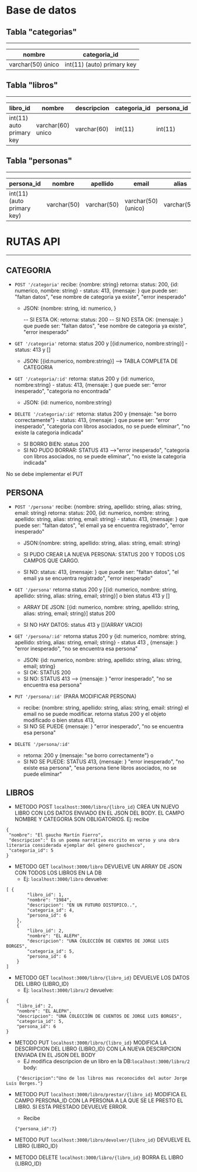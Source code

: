 # Base de datos

## Tabla "categorias"
---------------------

|    nombre        |               categoria_id                |
| ---------------- | ------------------------------------------|
| varchar(50) único| int(11) (auto) primary key     |

## Tabla "libros"
---------------------

|         libro_id             |        nombre              |   descripcion   | categoria_id |persona_id |
| ---------------------------  | -------------------------- | --------------- | ------------ |---------- |
| int(11) auto   primary key   |       varchar(60)   unico  |  varchar(60)    |    int(11)   | int(11)   |

## Tabla "personas"
---------------------

|           persona_id          |         nombre        |     apellido    |       email          |   alias      |
| ----------------------------  | --------------------- | --------------- | ---------------------| ------------ |
| int(11)  (auto primary key)   |       varchar(50)     |    varchar(50)  |  varchar(50) (unico) | varchar(50)  |





# RUTAS API
----------------
## CATEGORIA

* `POST '/categoria'` recibe: {nombre: string} retorna: status: 200, {id: numerico, nombre: string} - status: 413, {mensaje: <descripcion del error>} que puede ser: "faltan datos", "ese nombre de categoria ya existe", "error inesperado"

   - JSON: {nombre: string,
       id: numerico,
	   }
	   
	   -- SI ESTA OK: retorna: status: 200
	   -- SI NO ESTA OK: {mensaje: <descripcion del error>} que puede ser: "faltan datos", "ese nombre de categoria ya existe", "error inesperado"



* `GET '/categoria'` retorna: status 200  y [{id:numerico, nombre:string}]  - status: 413 y []
 
   - JSON: [{id:numerico, nombre:string}] --> TABLA COMPLETA DE CATEGORIA

* `GET '/categoria/:id'` retorna: status 200 y {id: numerico, nombre:string} - status: 413, {mensaje: <descripcion del error>} que puede ser: "error inesperado", "categoria no encontrada"

    - JSON: {id: numerico, nombre:string}

* `DELETE '/categoria/:id'` retorna: status 200 y {mensaje: "se borro correctamente"} - status: 413, {mensaje: <descripcion del error>} que puese ser: "error inesperado", "categoria con libros asociados, no se puede eliminar", "no existe la categoria indicada"

    - SI BORRO BIEN: status 200
    - SI NO PUDO BORRAR: STATUS 413 -->"error inesperado", "categoria con libros asociados, no se puede eliminar", "no existe la categoria indicada"

No se debe implementar el PUT


## PERSONA 

* `POST '/persona'` recibe: {nombre: string, apellido: string, alias: string, email: string} retorna: status: 200, {id: numerico, nombre: string, apellido: string, alias: string, email: string} - status: 413, {mensaje: <descripcion del error>} que puede ser: "faltan datos", "el email ya se encuentra registrado", "error inesperado"

    - JSON:{nombre: string, apellido: string, alias: string, email: string}

    - SI PUDO CREAR LA NUEVA PERSONA: STATUS 200 Y TODOS LOS CAMPOS QUE CARGO.

    - SI NO: status: 413, {mensaje: <descripcion del error>} que puede ser: "faltan datos", "el email ya se encuentra registrado", "error inesperado"


* `GET '/persona'` retorna status 200 y [{id: numerico, nombre: string, apellido: string, alias: string, email; string}] o bien status 413 y []

    - ARRAY DE JSON: [{id: numerico, nombre: string, apellido: string, alias: string, email; string}] status 200

    - SI NO HAY DATOS: status 413 y [](ARRAY VACIO)


* `GET '/persona/:id'` retorna status 200 y {id: numerico, nombre: string, apellido: string, alias: string, email; string} - status 413 , {mensaje: <descripcion del error>} "error inesperado", "no se encuentra esa persona"

   - JSON: {id: numerico, nombre: string, apellido: string, alias: string, email; string} 
   - SI OK: STATUS 200
   - SI NO: STATUS 413 --> {mensaje: <descripcion del error>} "error inesperado", "no se encuentra esa persona"
 

* `PUT '/persona/:id'`  (PARA MODIFICAR PERSONA)

    - recibe: {nombre: string, apellido: string, alias: string, email: string} el email no se puede modificar. retorna status 200 y el objeto modificado o bien status 413,
    - SI NO SE PUEDE  {mensaje: <descripcion del error>} "error inesperado", "no se encuentra esa persona"


* `DELETE '/persona/:id' `

   - retorna: 200 y {mensaje: "se borro correctamente"} o
   - SI NO SE PUEDE: STATUS 413, {mensaje: <descripcion del error>} "error inesperado", "no existe esa persona", "esa persona tiene libros asociados, no se puede eliminar"

## LIBROS

- METODO POST `localhost:3000/libro/{libro_id}`   CREA UN NUEVO LIBRO CON LOS DATOS ENVIADO EN EL JSON DEL BODY. EL CAMPO NOMBRE Y CATEGORIA SON OBLIGATORIOS.
Ej: recibe 
```
{
 "nombre": "El gaucho Martín Fierro",
 "descripcion":" Es un poema narrativo escrito en verso y una obra literaria considerada ejemplar del género gauchesco",
 "categoria_id": 5
}
```
- METODO GET `localhost:3000/libro`   DEVUELVE UN ARRAY DE JSON CON TODOS LOS LIBROS EN LA DB
   * Ej: `localhost:3000/libro` devuelve:
```
[ {
        "libro_id": 1,
        "nombre": "1984",
        "descripcion": "EN UN FUTURO DISTOPICO..",
        "categoria_id": 4,
        "persona_id": 6
    },
    {
        "libro_id": 2,
        "nombre": "EL ALEPH",
        "descripcion": "UNA COLECCIÓN DE CUENTOS DE JORGE LUIS BORGES",
        "categoria_id": 5,
        "persona_id": 6
    }
]
```
- METODO GET `localhost:3000/libro/{libro_id}`   DEVUELVE LOS DATOS DEL LIBRO {LIBRO_ID}
   * Ej: `localhost:3000/libro/2` devuelve:
```
{
    "libro_id": 2,
    "nombre": "EL ALEPH",
    "descripcion": "UNA COLECCIÓN DE CUENTOS DE JORGE LUIS BORGES",
    "categoria_id": 5,
    "persona_id": 6
}
```

- METODO PUT `localhost:3000/libro/{libro_id}`  MODIFICA LA DESCRIPCION DEL LIBRO {LIBRO_ID} CON LA NUEVA DESCRIPCION ENVIADA EN EL JSON DEL BODY
   * EJ modifica descripcion de un libro en la DB:`localhost:3000/libro/2` 
    body:
```  
    {"descripcion":"Uno de los libros mas reconocidos del autor Jorge Luis Borges."}
```

- METODO PUT `localhost:3000/libro/prestar/{libro_id}` MODIFICA EL CAMPO PERSONA_ID CON LA PERSONA A LA QUE SE LE PRESTO EL LIBRO. SI ESTA PRESTADO DEVUELVE ERROR.
    * Recibe 
    ```
    {"persona_id":7}
    ```

- METODO PUT `localhost:3000/libro/devolver/{libro_id}` DEVUELVE EL LIBRO {LIBRO_ID}

- METODO DELETE `localhost:3000/libro/{libro_id}` BORRA EL LIBRO  {LIBRO_ID}